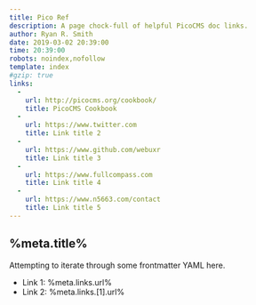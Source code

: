 ```yaml
---
title: Pico Ref
description: A page chock-full of helpful PicoCMS doc links.
author: Ryan R. Smith
date: 2019-03-02 20:39:00
time: 20:39:00
robots: noindex,nofollow
template: index
#gzip: true
links:
  -
    url: http://picocms.org/cookbook/
    title: PicoCMS Cookbook
  -
    url: https://www.twitter.com
    title: Link title 2
  -
    url: https://www.github.com/webuxr
    title: Link title 3
  -
    url: https://www.fullcompass.com
    title: Link title 4
  -
    url: https://www.n5663.com/contact
    title: Link title 5
---
```


## %meta.title%

Attempting to iterate through some frontmatter YAML here.

-   Link 1: %meta.links.url%
-   Link 2: %meta.links.[1].url%
